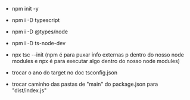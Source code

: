 - npm init -y
- npm i -D typescript
- npm i -D @types/node
- npm i -D ts-node-dev
- npx tsc --init (npm é para puxar info externas p dentro do nosso node modules e npx é para executar algo dentro do nosso node modules)

- trocar o ano do target no doc tsconfig.json
- trocar caminho das pastas de "main" do package.json para "dist/index.js"
